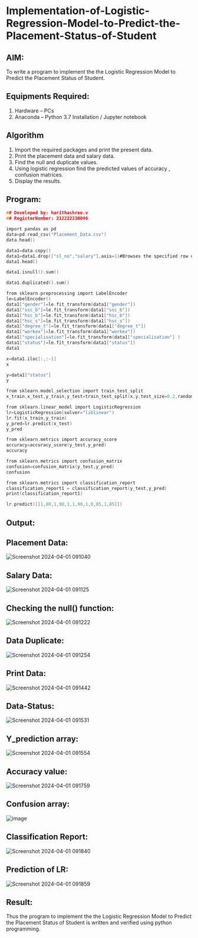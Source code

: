 # Implementation-of-Logistic-Regression-Model-to-Predict-the-Placement-Status-of-Student

## AIM:
To write a program to implement the the Logistic Regression Model to Predict the Placement Status of Student.

## Equipments Required:
1. Hardware – PCs
2. Anaconda – Python 3.7 Installation / Jupyter notebook

## Algorithm
1. Import the required packages and print the present data.
2. Print the placement data and salary data.
3. Find the null and duplicate values. 
4. Using logistic regression find the predicted values of accuracy , confusion matrices.
5. Display the results.


## Program:
```c
## Developed by: harithashree.v
## RegisterNumber: 212222230046

import pandas as pd
data=pd.read_csv("Placement_Data.csv")
data.head()

data1=data.copy()
data1=data1.drop(["sl_no","salary"],axis=1)#Browses the specified row or column
data1.head()

data1.isnull().sum()

data1.duplicated().sum()

from sklearn.preprocessing import LabelEncoder
le=LabelEncoder()
data1["gender"]=le.fit_transform(data1["gender"])
data1["ssc_b"]=le.fit_transform(data1["ssc_b"])
data1["hsc_b"]=le.fit_transform(data1["hsc_b"])
data1["hsc_s"]=le.fit_transform(data1["hsc_s"])
data1["degree_t"]=le.fit_transform(data1["degree_t"])
data1["workex"]=le.fit_transform(data1["workex"])
data1["specialisation"]=le.fit_transform(data1["specialisation"] )     
data1["status"]=le.fit_transform(data1["status"])       
data1 

x=data1.iloc[:,:-1]
x

y=data1["status"]
y

from sklearn.model_selection import train_test_split
x_train,x_test,y_train,y_test=train_test_split(x,y,test_size=0.2,random_state=0)

from sklearn.linear_model import LogisticRegression
lr=LogisticRegression(solver="liblinear")
lr.fit(x_train,y_train)
y_pred=lr.predict(x_test)
y_pred

from sklearn.metrics import accuracy_score
accuracy=accuracy_score(y_test,y_pred)
accuracy

from sklearn.metrics import confusion_matrix
confusion=confusion_matrix(y_test,y_pred)
confusion

from sklearn.metrics import classification_report
classification_report1 = classification_report(y_test,y_pred)
print(classification_report1)

lr.predict([[1,80,1,90,1,1,90,1,0,85,1,85]])


```
## Output:
## Placement Data:

![Screenshot 2024-04-01 091040](https://github.com/haritha-venkat/Implementation-of-Logistic-Regression-Model-to-Predict-the-Placement-Status-of-Student/assets/121285701/4237ecb8-f94a-47f7-9257-6a696bc1a2b7)

## Salary Data:

![Screenshot 2024-04-01 091125](https://github.com/haritha-venkat/Implementation-of-Logistic-Regression-Model-to-Predict-the-Placement-Status-of-Student/assets/121285701/bef8bbf0-52bb-433c-bcff-20327941ac29)

## Checking the null() function:


![Screenshot 2024-04-01 091222](https://github.com/haritha-venkat/Implementation-of-Logistic-Regression-Model-to-Predict-the-Placement-Status-of-Student/assets/121285701/d3763256-82a1-46d4-a90c-89d98cb69bd9)

## Data Duplicate:


![Screenshot 2024-04-01 091254](https://github.com/haritha-venkat/Implementation-of-Logistic-Regression-Model-to-Predict-the-Placement-Status-of-Student/assets/121285701/5dd299b5-b6a2-4358-99e1-1efd7f2237ef)

## Print Data:

![Screenshot 2024-04-01 091442](https://github.com/haritha-venkat/Implementation-of-Logistic-Regression-Model-to-Predict-the-Placement-Status-of-Student/assets/121285701/b2d22fd9-b2ed-4d8c-8630-5931f68d951f)


## Data-Status:

![Screenshot 2024-04-01 091531](https://github.com/haritha-venkat/Implementation-of-Logistic-Regression-Model-to-Predict-the-Placement-Status-of-Student/assets/121285701/ceb1f67c-91a2-4b6a-8363-abf6f1e4fa19)

## Y_prediction array:
![Screenshot 2024-04-01 091554](https://github.com/haritha-venkat/Implementation-of-Logistic-Regression-Model-to-Predict-the-Placement-Status-of-Student/assets/121285701/5fc4bd4f-2717-4158-a03e-ad06fb39cdea)

## Accuracy value:
![Screenshot 2024-04-01 091759](https://github.com/haritha-venkat/Implementation-of-Logistic-Regression-Model-to-Predict-the-Placement-Status-of-Student/assets/121285701/92e7e2c5-ffb7-449d-a98a-bafbfaefe9a1)

## Confusion array:

![image](https://github.com/haritha-venkat/Implementation-of-Logistic-Regression-Model-to-Predict-the-Placement-Status-of-Student/assets/121285701/3a82b67f-ec0d-459d-b7c7-1e85b41fba27)

## Classification Report:


![Screenshot 2024-04-01 091840](https://github.com/haritha-venkat/Implementation-of-Logistic-Regression-Model-to-Predict-the-Placement-Status-of-Student/assets/121285701/9ea30f3d-b087-4300-bb06-2a3e8911c882)


## Prediction of LR:
![Screenshot 2024-04-01 091859](https://github.com/haritha-venkat/Implementation-of-Logistic-Regression-Model-to-Predict-the-Placement-Status-of-Student/assets/121285701/d103166a-2bfb-42cd-a461-71a6bf2c6c07)


## Result:
Thus the program to implement the the Logistic Regression Model to Predict the Placement Status of Student is written and verified using python programming.
